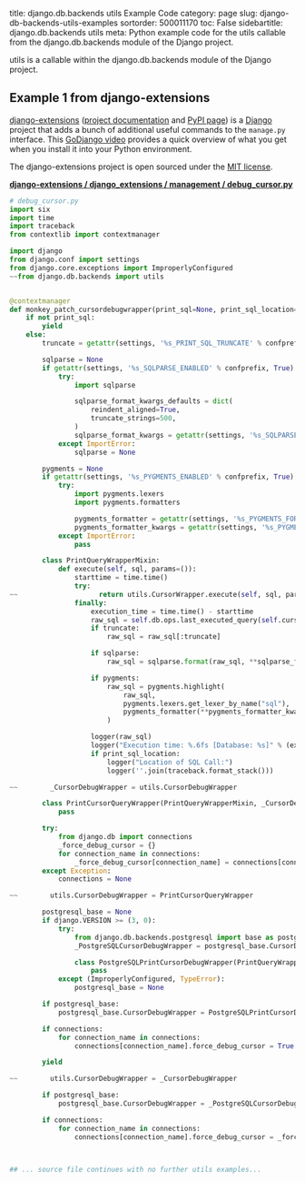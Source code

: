 title: django.db.backends utils Example Code
category: page
slug: django-db-backends-utils-examples
sortorder: 500011170
toc: False
sidebartitle: django.db.backends utils
meta: Python example code for the utils callable from the django.db.backends module of the Django project.


utils is a callable within the django.db.backends module of the Django project.


## Example 1 from django-extensions
[django-extensions](https://github.com/django-extensions/django-extensions)
([project documentation](https://django-extensions.readthedocs.io/en/latest/)
and [PyPI page](https://pypi.org/project/django-extensions/))
is a [Django](/django.html) project that adds a bunch of additional
useful commands to the `manage.py` interface. This
[GoDjango video](https://www.youtube.com/watch?v=1F6G3ONhr4k) provides a
quick overview of what you get when you install it into your Python
environment.

The django-extensions project is open sourced under the
[MIT license](https://github.com/django-extensions/django-extensions/blob/master/LICENSE).

[**django-extensions / django_extensions / management / debug_cursor.py**](https://github.com/django-extensions/django-extensions/blob/master/django_extensions/management/debug_cursor.py)

```python
# debug_cursor.py
import six
import time
import traceback
from contextlib import contextmanager

import django
from django.conf import settings
from django.core.exceptions import ImproperlyConfigured
~~from django.db.backends import utils


@contextmanager
def monkey_patch_cursordebugwrapper(print_sql=None, print_sql_location=False, truncate=None, logger=six.print_, confprefix="DJANGO_EXTENSIONS"):
    if not print_sql:
        yield
    else:
        truncate = getattr(settings, '%s_PRINT_SQL_TRUNCATE' % confprefix, 1000)

        sqlparse = None
        if getattr(settings, '%s_SQLPARSE_ENABLED' % confprefix, True):
            try:
                import sqlparse

                sqlparse_format_kwargs_defaults = dict(
                    reindent_aligned=True,
                    truncate_strings=500,
                )
                sqlparse_format_kwargs = getattr(settings, '%s_SQLPARSE_FORMAT_KWARGS' % confprefix, sqlparse_format_kwargs_defaults)
            except ImportError:
                sqlparse = None

        pygments = None
        if getattr(settings, '%s_PYGMENTS_ENABLED' % confprefix, True):
            try:
                import pygments.lexers
                import pygments.formatters

                pygments_formatter = getattr(settings, '%s_PYGMENTS_FORMATTER' % confprefix, pygments.formatters.TerminalFormatter)
                pygments_formatter_kwargs = getattr(settings, '%s_PYGMENTS_FORMATTER_KWARGS' % confprefix, {})
            except ImportError:
                pass

        class PrintQueryWrapperMixin:
            def execute(self, sql, params=()):
                starttime = time.time()
                try:
~~                    return utils.CursorWrapper.execute(self, sql, params)
                finally:
                    execution_time = time.time() - starttime
                    raw_sql = self.db.ops.last_executed_query(self.cursor, sql, params)
                    if truncate:
                        raw_sql = raw_sql[:truncate]

                    if sqlparse:
                        raw_sql = sqlparse.format(raw_sql, **sqlparse_format_kwargs)

                    if pygments:
                        raw_sql = pygments.highlight(
                            raw_sql,
                            pygments.lexers.get_lexer_by_name("sql"),
                            pygments_formatter(**pygments_formatter_kwargs),
                        )

                    logger(raw_sql)
                    logger("Execution time: %.6fs [Database: %s]" % (execution_time, self.db.alias))
                    if print_sql_location:
                        logger("Location of SQL Call:")
                        logger(''.join(traceback.format_stack()))

~~        _CursorDebugWrapper = utils.CursorDebugWrapper

        class PrintCursorQueryWrapper(PrintQueryWrapperMixin, _CursorDebugWrapper):
            pass

        try:
            from django.db import connections
            _force_debug_cursor = {}
            for connection_name in connections:
                _force_debug_cursor[connection_name] = connections[connection_name].force_debug_cursor
        except Exception:
            connections = None

~~        utils.CursorDebugWrapper = PrintCursorQueryWrapper

        postgresql_base = None
        if django.VERSION >= (3, 0):
            try:
                from django.db.backends.postgresql import base as postgresql_base
                _PostgreSQLCursorDebugWrapper = postgresql_base.CursorDebugWrapper

                class PostgreSQLPrintCursorDebugWrapper(PrintQueryWrapperMixin, _PostgreSQLCursorDebugWrapper):
                    pass
            except (ImproperlyConfigured, TypeError):
                postgresql_base = None

        if postgresql_base:
            postgresql_base.CursorDebugWrapper = PostgreSQLPrintCursorDebugWrapper

        if connections:
            for connection_name in connections:
                connections[connection_name].force_debug_cursor = True

        yield

~~        utils.CursorDebugWrapper = _CursorDebugWrapper

        if postgresql_base:
            postgresql_base.CursorDebugWrapper = _PostgreSQLCursorDebugWrapper

        if connections:
            for connection_name in connections:
                connections[connection_name].force_debug_cursor = _force_debug_cursor[connection_name]



## ... source file continues with no further utils examples...

```

